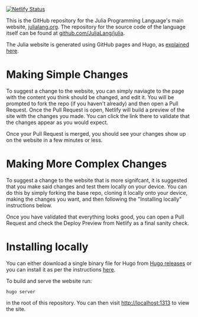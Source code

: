 [![Netlify Status](https://api.netlify.com/api/v1/badges/350cdda6-b209-4f87-be6a-6a24e417c183/deploy-status)](https://app.netlify.com/sites/inspiring-hawking-028195/deploys)

This is the GitHub repository for the Julia Programming Language's main website, [julialang.org](http://julialang.org/). The repository for the source code of the language itself can be found at [github.com/JuliaLang/julia](https://github.com/JuliaLang/julia).

The Julia website is generated using GitHub pages and Hugo, as [explained here](https://gohugo.io/hosting-and-deployment/hosting-on-github/#github-project-pages).

# Making Simple Changes 

To suggest a change to the website, you can simply naviagte to the page with the content you think should be changed, and edit it. You will be prompted to fork the repo (if you haven't already) and then open a Pull Request. Once the Pull Request is open, Netlify will build a preview of the site with the changes you made. You can click the link there to validate that the changes appear as you would expect. 

Once your Pull Request is merged, you should see your changes show up on the website in a few minutes or less. 

# Making More Complex Changes 

To suggest a change to the website that is more signifcant, it is suggested that you make said changes and test them locally on your device. You can do this by simply forking the base repo, cloning it locally onto your device, making the changes you want, and then following the "Installing locally" instructions below. 

Once you have validated that everything looks good, you can open a Pull Request and check the Deploy Preview from Netlify as a final sanity check. 

# Installing locally

You can either download a single binary file for Hugo from
[Hugo releases](https://github.com/gohugoio/hugo/releases) or you can install
it as per the instructions [here](https://gohugo.io/getting-started/installing/).

To build and serve the website run:

    hugo server

in the root of this repository. You can then visit [http://localhost:1313](http://localhost:1313)
to view the site.
